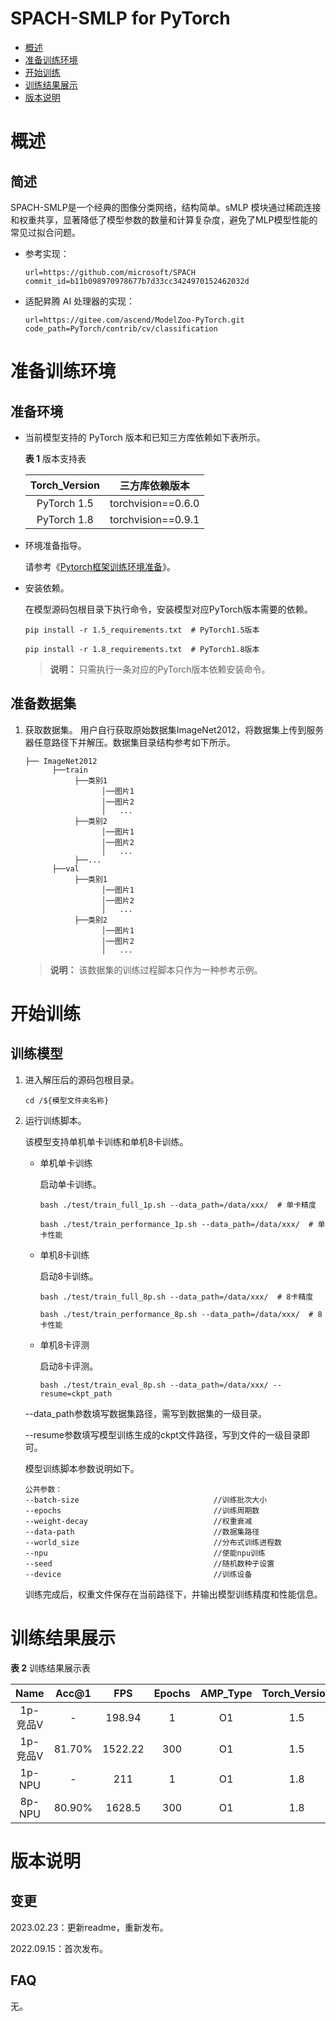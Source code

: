 # SPACH-SMLP for PyTorch

-   [概述](概述.md)
-   [准备训练环境](准备训练环境.md)
-   [开始训练](开始训练.md)
-   [训练结果展示](训练结果展示.md)
-   [版本说明](版本说明.md)



# 概述

## 简述

SPACH-SMLP是一个经典的图像分类网络，结构简单。sMLP 模块通过稀疏连接和权重共享，显著降低了模型参数的数量和计算复杂度，避免了MLP模型性能的常见过拟合问题。

- 参考实现：

  ```
  url=https://github.com/microsoft/SPACH
  commit_id=b11b098970978677b7d33cc3424970152462032d
  ```

- 适配昇腾 AI 处理器的实现：

  ```
  url=https://gitee.com/ascend/ModelZoo-PyTorch.git
  code_path=PyTorch/contrib/cv/classification
  ```


# 准备训练环境

## 准备环境

- 当前模型支持的 PyTorch 版本和已知三方库依赖如下表所示。

  **表 1**  版本支持表

  | Torch_Version      | 三方库依赖版本                                 |
  | :--------: | :----------------------------------------------------------: |
  | PyTorch 1.5 | torchvision==0.6.0 |
  | PyTorch 1.8 | torchvision==0.9.1 |
  
- 环境准备指导。

  请参考《[Pytorch框架训练环境准备](https://www.hiascend.com/document/detail/zh/ModelZoo/pytorchframework/ptes)》。
  
- 安装依赖。

  在模型源码包根目录下执行命令，安装模型对应PyTorch版本需要的依赖。
  ```
  pip install -r 1.5_requirements.txt  # PyTorch1.5版本
  
  pip install -r 1.8_requirements.txt  # PyTorch1.8版本
  ```
  > **说明：** 
  >只需执行一条对应的PyTorch版本依赖安装命令。


## 准备数据集

1. 获取数据集。
    用户自行获取原始数据集ImageNet2012，将数据集上传到服务器任意路径下并解压。数据集目录结构参考如下所示。
    
   ```
   ├── ImageNet2012
         ├──train
              ├──类别1
                    │──图片1
                    │──图片2
                    │   ...       
              ├──类别2
                    │──图片1
                    │──图片2
                    │   ...   
              ├──...                     
         ├──val  
              ├──类别1
                    │──图片1
                    │──图片2
                    │   ...       
              ├──类别2
                    │──图片1
                    │──图片2
                    │   ...              
   ```

   > **说明：** 
   >该数据集的训练过程脚本只作为一种参考示例。

# 开始训练

## 训练模型

1. 进入解压后的源码包根目录。

   ```
   cd /${模型文件夹名称} 
   ```

2. 运行训练脚本。

   该模型支持单机单卡训练和单机8卡训练。

   - 单机单卡训练

     启动单卡训练。

     ```
     bash ./test/train_full_1p.sh --data_path=/data/xxx/  # 单卡精度
     
     bash ./test/train_performance_1p.sh --data_path=/data/xxx/  # 单卡性能
     ```

   - 单机8卡训练

     启动8卡训练。

     ```
     bash ./test/train_full_8p.sh --data_path=/data/xxx/  # 8卡精度
     
     bash ./test/train_performance_8p.sh --data_path=/data/xxx/  # 8卡性能
     ```

   - 单机8卡评测

     启动8卡评测。

     ```
     bash ./test/train_eval_8p.sh --data_path=/data/xxx/ --resume=ckpt_path
     ```

   --data_path参数填写数据集路径，需写到数据集的一级目录。
   
   --resume参数填写模型训练生成的ckpt文件路径，写到文件的一级目录即可。

   模型训练脚本参数说明如下。

   ```
   公共参数：
   --batch-size                              //训练批次大小
   --epochs                                  //训练周期数
   --weight-decay                            //权重衰减
   --data-path                               //数据集路径
   --world_size                              //分布式训练进程数
   --npu                                     //使能npu训练
   --seed                                    //随机数种子设置
   --device                                  //训练设备
   ```
   
   训练完成后，权重文件保存在当前路径下，并输出模型训练精度和性能信息。
   

# 训练结果展示

**表 2**  训练结果展示表

|   Name   | Acc@1  |   FPS   | Epochs | AMP_Type | Torch_Version |
| :------: | :----: | :-----: | :----: | :------: | :-----------: |
| 1p-竞品V |   -    | 198.94  |   1    |    O1    |      1.5      |
| 1p-竞品V | 81.70% | 1522.22 |  300   |    O1    |      1.5      |
|  1p-NPU  |   -    |   211   |   1    |    O1    |      1.8      |
|  8p-NPU  | 80.90% | 1628.5  |  300   |    O1    |      1.8      |

# 版本说明

## 变更

2023.02.23：更新readme，重新发布。

2022.09.15：首次发布。

## FAQ

无。
